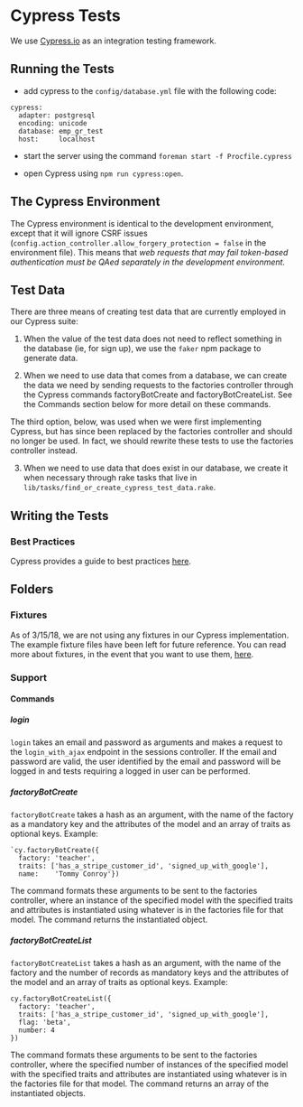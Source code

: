 # Cypress Tests

We use [Cypress.io](https://www.cypress.io/) as an integration testing framework.

## Running the Tests

- add cypress to the `config/database.yml` file with the following code:

```
cypress:
  adapter: postgresql
  encoding: unicode
  database: emp_gr_test
  host:     localhost
```

 - start the server using the command `foreman start -f Procfile.cypress`

 - open Cypress using `npm run cypress:open`.

## The Cypress Environment

The Cypress environment is identical to the development environment, except that it will ignore CSRF issues (`config.action_controller.allow_forgery_protection = false` in the environment file). This means that *web requests that may fail token-based authentication must be QAed separately in the development environment.*

## Test Data

There are three means of creating test data that are currently employed in our Cypress suite:

1. When the value of the test data does not need to reflect something in the database (ie, for sign up), we use the `faker` npm package to generate data.

2. When we need to use data that comes from a database, we can create the data we need by sending requests to the factories controller through the Cypress commands factoryBotCreate and factoryBotCreateList. See the Commands section below for more detail on these commands.

The third option, below, was used when we were first implementing Cypress, but has since been replaced by the factories controller and should no longer be used. In fact, we should rewrite these tests to use the factories controller instead.

 3. When we need to use data that does exist in our database, we create it when necessary through rake tasks that live in `lib/tasks/find_or_create_cypress_test_data.rake`.

## Writing the Tests

### Best Practices

Cypress provides a guide to best practices [here](https://docs.cypress.io/guides/references/best-practices.html).

## Folders

### Fixtures

As of 3/15/18, we are not using any fixtures in our Cypress implementation. The example fixture files have been left for future reference.  You can read more about fixtures, in the event that you want to use them, [here](https://docs.cypress.io/api/commands/fixture.html).

### Support

#### Commands

##### login
`login` takes an email and password as arguments and makes a request to the `login_with_ajax` endpoint in the sessions controller. If the email and password are valid, the user identified by the email and password will be logged in and tests requiring a logged in user can be performed.

##### factoryBotCreate
`factoryBotCreate` takes a hash as an argument, with the name of the factory as a mandatory key and the attributes of the model and an array of traits as optional keys. Example:

```
`cy.factoryBotCreate({
  factory: 'teacher',
  traits: ['has_a_stripe_customer_id', 'signed_up_with_google'],
  name:    'Tommy Conroy'})
```

The command formats these arguments to be sent to the factories controller, where an instance of the specified model with the specified traits and attributes is instantiated using whatever is in the factories file for that model. The command returns the instantiated object.

##### factoryBotCreateList
`factoryBotCreateList` takes a hash as an argument, with the name of the factory and the number of records as mandatory keys and the attributes of the model and an array of traits as optional keys. Example:

```
cy.factoryBotCreateList({
  factory: 'teacher',
  traits: ['has_a_stripe_customer_id', 'signed_up_with_google'],
  flag: 'beta',
  number: 4
})
```

The command formats these arguments to be sent to the factories controller, where the specified number of instances of the specified model with the specified traits and attributes are instantiated using whatever is in the factories file for that model. The command returns an array of the instantiated objects.
